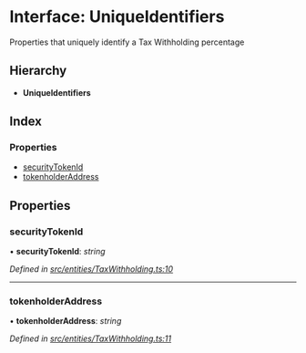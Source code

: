 # Interface: UniqueIdentifiers

Properties that uniquely identify a Tax Withholding percentage

## Hierarchy

* **UniqueIdentifiers**

## Index

### Properties

* [securityTokenId](_entities_taxwithholding_.uniqueidentifiers.md#securitytokenid)
* [tokenholderAddress](_entities_taxwithholding_.uniqueidentifiers.md#tokenholderaddress)

## Properties

###  securityTokenId

• **securityTokenId**: *string*

*Defined in [src/entities/TaxWithholding.ts:10](https://github.com/PolymathNetwork/polymath-sdk/blob/550676f/src/entities/TaxWithholding.ts#L10)*

___

###  tokenholderAddress

• **tokenholderAddress**: *string*

*Defined in [src/entities/TaxWithholding.ts:11](https://github.com/PolymathNetwork/polymath-sdk/blob/550676f/src/entities/TaxWithholding.ts#L11)*
